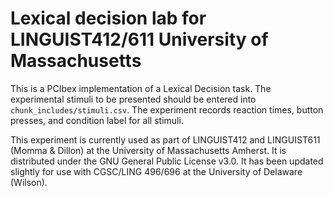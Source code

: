 # Lexical decision lab for LINGUIST412/611 University of Massachusetts

This is a PCIbex implementation of a Lexical Decision task. The experimental stimuli to be presented should be entered into `chunk_includes/stimuli.csv`. The experiment records reaction times, button presses, and condition label for all stimuli.

This experiment is currently used as part of LINGUIST412 and LINGUIST611 (Momma & Dillon) at the University of Massachusetts Amherst. It is distributed under the GNU General Public License v3.0. It has been updated slightly for use with CGSC/LING 496/696 at the University of Delaware (Wilson).